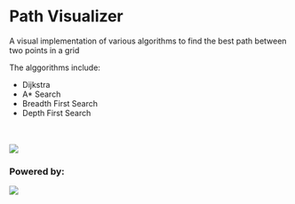 <h1>Path Visualizer</h1>
<p>A visual implementation of various algorithms to find the best path between two points in a grid</p>
<p>The alggorithms include:</p>
<ul>
  <li>Dijkstra</li>
  <li>A* Search</li>
  <li>Breadth First Search</li>
  <li>Depth First Search</li>
</ul>
<br />
<br />
<img src="https://i.imgur.com/wh6P57K.jpg"/>
<h3>Powered by:</h3>
<img src="https://i.imgur.com/dcII2om.jpg"/>
